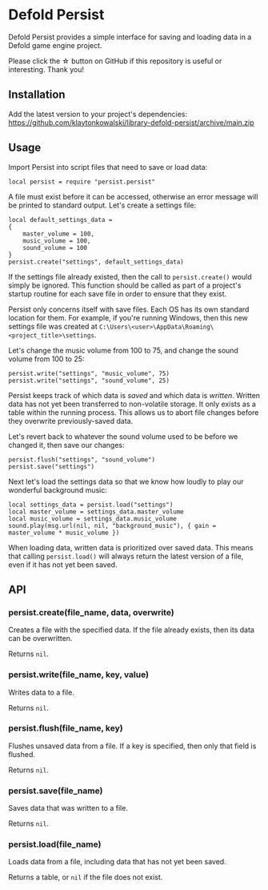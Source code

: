 # Defold Persist

Defold Persist provides a simple interface for saving and loading data in a Defold game engine project.

Please click the ☆ button on GitHub if this repository is useful or interesting. Thank you!

## Installation

Add the latest version to your project's dependencies: https://github.com/klaytonkowalski/library-defold-persist/archive/main.zip

## Usage

Import Persist into script files that need to save or load data:

```
local persist = require "persist.persist"
```

A file must exist before it can be accessed, otherwise an error message will be printed to standard output. Let's create a settings file:

```
local default_settings_data =
{
    master_volume = 100,
    music_volume = 100,
    sound_volume = 100
}
persist.create("settings", default_settings_data)
```

If the settings file already existed, then the call to `persist.create()` would simply be ignored. This function should be called as part of a project's startup routine for each save file in order to ensure that they exist.

Persist only concerns itself with save files. Each OS has its own standard location for them. For example, if you're running Windows, then this new settings file was created at `C:\Users\<user>\AppData\Roaming\<project_title>\settings`.

Let's change the music volume from 100 to 75, and change the sound volume from 100 to 25:

```
persist.write("settings", "music_volume", 75)
persist.write("settings", "sound_volume", 25)
```

Persist keeps track of which data is *saved* and which data is *written*. Written data has not yet been transferred to non-volatile storage. It only exists as a table within the running process. This allows us to abort file changes before they overwrite previously-saved data.

Let's revert back to whatever the sound volume used to be before we changed it, then save our changes:

```
persist.flush("settings", "sound_volume")
persist.save("settings")
```

Next let's load the settings data so that we know how loudly to play our wonderful background music:

```
local settings_data = persist.load("settings")
local master_volume = settings_data.master_volume
local music_volume = settings_data.music_volume
sound.play(msg.url(nil, nil, "background_music"), { gain = master_volume * music_volume })
```

When loading data, written data is prioritized over saved data. This means that calling `persist.load()` will always return the latest version of a file, even if it has not yet been saved.

## API

### persist.create(file_name, data, overwrite)

Creates a file with the specified data. If the file already exists, then its data can be overwritten.

Returns `nil`.

### persist.write(file_name, key, value)

Writes data to a file.

Returns `nil`.

### persist.flush(file_name, key)

Flushes unsaved data from a file. If a key is specified, then only that field is flushed.

Returns `nil`.

### persist.save(file_name)

Saves data that was written to a file.

Returns `nil`.

### persist.load(file_name)

Loads data from a file, including data that has not yet been saved.

Returns a table, or `nil` if the file does not exist.
